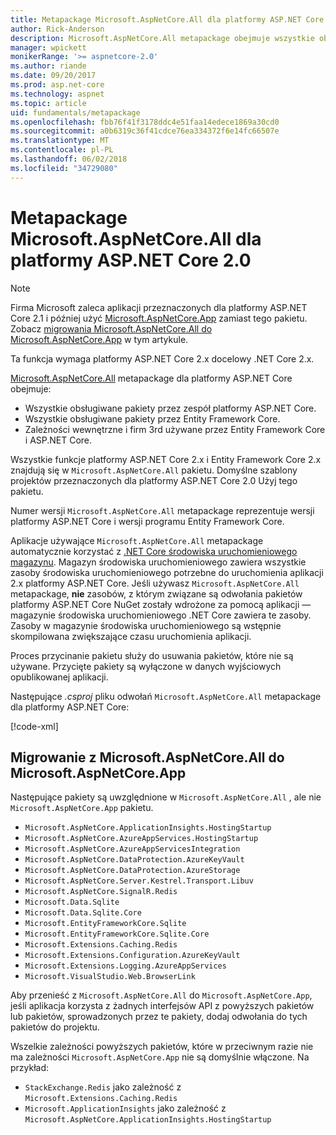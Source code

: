```yaml
---
title: Metapackage Microsoft.AspNetCore.All dla platformy ASP.NET Core 2.0 lub nowszy
author: Rick-Anderson
description: Microsoft.AspNetCore.All metapackage obejmuje wszystkie obsługiwane pakiety Entity Framework Core i ASP.NET Core, wraz z ich zależności.
manager: wpickett
monikerRange: '>= aspnetcore-2.0'
ms.author: riande
ms.date: 09/20/2017
ms.prod: asp.net-core
ms.technology: aspnet
ms.topic: article
uid: fundamentals/metapackage
ms.openlocfilehash: fbb76f41f3178ddc4e51faa14edece1869a30cd0
ms.sourcegitcommit: a0b6319c36f41cdce76ea334372f6e14fc66507e
ms.translationtype: MT
ms.contentlocale: pl-PL
ms.lasthandoff: 06/02/2018
ms.locfileid: "34729080"
---
```

# <a name="microsoftaspnetcoreall-metapackage-for-aspnet-core-20"></a>Metapackage Microsoft.AspNetCore.All dla platformy ASP.NET Core 2.0

> [!NOTE]
> Firma Microsoft zaleca aplikacji przeznaczonych dla platformy ASP.NET Core 2.1 i później użyć [Microsoft.AspNetCore.App](xref:fundamentals/metapackage-app) zamiast tego pakietu. Zobacz [migrowania Microsoft.AspNetCore.All do Microsoft.AspNetCore.App](#migrate) w tym artykule.

Ta funkcja wymaga platformy ASP.NET Core 2.x docelowy .NET Core 2.x.

[Microsoft.AspNetCore.All](https://www.nuget.org/packages/Microsoft.AspNetCore.All) metapackage dla platformy ASP.NET Core obejmuje:

* Wszystkie obsługiwane pakiety przez zespół platformy ASP.NET Core.
* Wszystkie obsługiwane pakiety przez Entity Framework Core. 
* Zależności wewnętrzne i firm 3rd używane przez Entity Framework Core i ASP.NET Core. 

Wszystkie funkcje platformy ASP.NET Core 2.x i Entity Framework Core 2.x znajdują się w `Microsoft.AspNetCore.All` pakietu. Domyślne szablony projektów przeznaczonych dla platformy ASP.NET Core 2.0 Użyj tego pakietu.

Numer wersji `Microsoft.AspNetCore.All` metapackage reprezentuje wersji platformy ASP.NET Core i wersji programu Entity Framework Core.

Aplikacje używające `Microsoft.AspNetCore.All` metapackage automatycznie korzystać z [.NET Core środowiska uruchomieniowego magazynu](https://docs.microsoft.com/dotnet/core/deploying/runtime-store). Magazyn środowiska uruchomieniowego zawiera wszystkie zasoby środowiska uruchomieniowego potrzebne do uruchomienia aplikacji 2.x platformy ASP.NET Core. Jeśli używasz `Microsoft.AspNetCore.All` metapackage, **nie** zasobów, z którym związane są odwołania pakietów platformy ASP.NET Core NuGet zostały wdrożone za pomocą aplikacji &mdash; magazynie środowiska uruchomieniowego .NET Core zawiera te zasoby. Zasoby w magazynie środowiska uruchomieniowego są wstępnie skompilowana zwiększające czasu uruchomienia aplikacji.

Proces przycinanie pakietu służy do usuwania pakietów, które nie są używane. Przycięte pakiety są wyłączone w danych wyjściowych opublikowanej aplikacji.

Następujące *.csproj* pliku odwołań `Microsoft.AspNetCore.All` metapackage dla platformy ASP.NET Core:

[!code-xml[](metapackage/samples/Metapackage.All.Example.csproj?highlight=6)]

<a name="migrate"></a>
## <a name="migrating-from-microsoftaspnetcoreall-to-microsoftaspnetcoreapp"></a>Migrowanie z Microsoft.AspNetCore.All do Microsoft.AspNetCore.App

Następujące pakiety są uwzględnione w `Microsoft.AspNetCore.All` , ale nie `Microsoft.AspNetCore.App` pakietu. 

* `Microsoft.AspNetCore.ApplicationInsights.HostingStartup`
* `Microsoft.AspNetCore.AzureAppServices.HostingStartup`
* `Microsoft.AspNetCore.AzureAppServicesIntegration`
* `Microsoft.AspNetCore.DataProtection.AzureKeyVault`
* `Microsoft.AspNetCore.DataProtection.AzureStorage`
* `Microsoft.AspNetCore.Server.Kestrel.Transport.Libuv`
* `Microsoft.AspNetCore.SignalR.Redis`
* `Microsoft.Data.Sqlite`
* `Microsoft.Data.Sqlite.Core`
* `Microsoft.EntityFrameworkCore.Sqlite`
* `Microsoft.EntityFrameworkCore.Sqlite.Core`
* `Microsoft.Extensions.Caching.Redis`
* `Microsoft.Extensions.Configuration.AzureKeyVault`
* `Microsoft.Extensions.Logging.AzureAppServices`
* `Microsoft.VisualStudio.Web.BrowserLink`

Aby przenieść z `Microsoft.AspNetCore.All` do `Microsoft.AspNetCore.App`, jeśli aplikacja korzysta z żadnych interfejsów API z powyższych pakietów lub pakietów, sprowadzonych przez te pakiety, dodaj odwołania do tych pakietów do projektu.

Wszelkie zależności powyższych pakietów, które w przeciwnym razie nie ma zależności `Microsoft.AspNetCore.App` nie są domyślnie włączone. Na przykład:

* `StackExchange.Redis` jako zależność z `Microsoft.Extensions.Caching.Redis`
* `Microsoft.ApplicationInsights` jako zależność z `Microsoft.AspNetCore.ApplicationInsights.HostingStartup`
